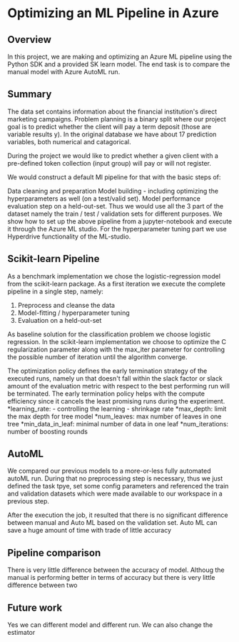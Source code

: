 # Optimizing an ML Pipeline in Azure

## Overview
In this project, we are making and optimizing an Azure ML pipeline using the Python SDK and a provided SK learn model.
The end task is to compare the manual model with Azure AutoML run.

## Summary
The data set contains information about the financial institution's direct marketing campaigns. Problem planning is a binary split where our project goal is to predict whether the client will pay a term deposit (those are variable results y). In the original database we have about 17 prediction variables, both numerical and catagorical.


During the project we would like to predict whether a given client with a pre-defined token collection (input group) will pay or will not register.

We would construct a default Ml pipeline for that with the basic steps of:

Data cleaning and preparation
Model building - including optimizing the hyperparameters as well (on a test/valid set).
Model performance evaluation step on a held-out-set.
Thus we would use all the 3 part of the dataset namely the train / test / validation sets for different purposes. We show how to set up the above pipeline from a jupyter-notebook and execute it through the Azure ML studio. For the hyperparameter tuning part we use Hyperdrive functionality of the ML-studio.

## Scikit-learn Pipeline
As a benchmark implementation we chose the logistic-regression model from the scikit-learn package. As a first iteration we execute the complete pipeline in a single step, namely:

1. Preprocess and cleanse the data
2. Model-fitting / hyperparameter tuning
3. Evaluation on a held-out-set

As baseline solution for the classification problem we choose logistic regression. In the scikit-learn implementation we choose to optimize the C regularization parameter along with the max_iter parameter for controlling the possible number of iteration until the algorithm converge.

The optimization policy defines the early termination strategy of the executed runs, namely un that doesn't fall within the slack factor or slack amount of the evaluation metric with respect to the best performing run will be terminated. The early termination policy helps with the compute efficiency since it cancels the least promising runs during the experiment.
*learning_rate: - controlling the learning - shrinkage rate
*max_depth: limit the max depth for tree model
*num_leaves: max number of leaves in one tree
*min_data_in_leaf: minimal number of data in one leaf
*num_iterations: number of boosting rounds

## AutoML
We compared our previous models to a more-or-less fully automated autoML run. During that no preprocessing step is necessary, thus we just defined the task tpye, set some config parameters and referenced the train and validation datasets which were made available to our workspace in a previous step.

After the execution the job, it resulted that there is no significant difference between manual and Auto ML based on the validation set. Auto ML can save a huge amount of time with trade of little accuracy

## Pipeline comparison
There is very little difference between the accuracy of model. Althoug the manual is performing better in terms of accuracy but there is very little difference between two

## Future work
Yes we can different model and different run. We can also change the estimator

